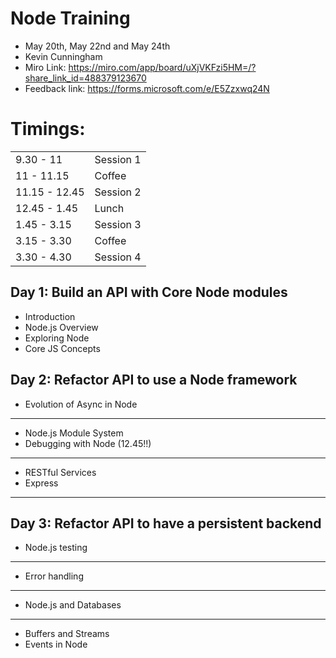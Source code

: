 # Node Training

- May 20th, May 22nd and May 24th
- Kevin Cunningham
- Miro Link: https://miro.com/app/board/uXjVKFzi5HM=/?share_link_id=488379123670
- Feedback link: https://forms.microsoft.com/e/E5Zzxwq24N

# Timings:

|               |           |
| ------------- | --------- |
| 9.30 - 11     | Session 1 |
| 11 - 11.15    | Coffee    |
| 11.15 - 12.45 | Session 2 |
| 12.45 - 1.45  | Lunch     |
| 1.45 - 3.15   | Session 3 |
| 3.15 - 3.30   | Coffee    |
| 3.30 - 4.30   | Session 4 |

## Day 1: Build an API with Core Node modules

- Introduction
- Node.js Overview
- Exploring Node
- Core JS Concepts

## Day 2: Refactor API to use a Node framework

- Evolution of Async in Node
---
- Node.js Module System
- Debugging with Node  (12.45!!)
---
- RESTful Services
- Express
---

## Day 3: Refactor API to have a persistent backend

- Node.js testing
---
- Error handling
---
- Node.js and Databases
---


- Buffers and Streams
- Events in Node